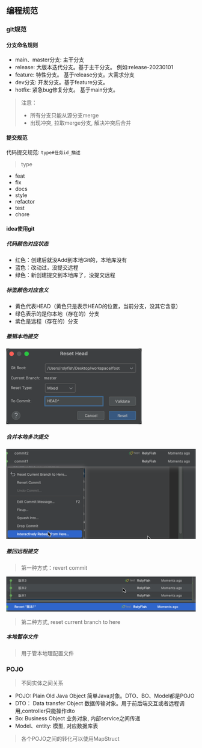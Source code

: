 ## 编程规范



### git规范



#### 分支命名规则

- main、master分支: 主干分支
- release: 大版本迭代分支。基于主干分支。 例如:release-20230101
- feature: 特性分支。 基于release分支。大需求分支
- dev分支: 开发分支。基于feature分支。
- hotfix: 紧急bug修复分支。 基于main分支。

> 注意：
>
> - 所有分支只能从源分支merge
> - 出现冲突, 拉取merge分支, 解决冲突后合并

#### 提交规范

代码提交规范: `type#任务id_描述`

> type

- feat
- fix
- docs
- style
- refactor
- test
- chore









#### idea使用git

##### 代码颜色对应状态

- 红色：创建后就没Add到本地Git的，本地库没有    
- 蓝色：改动过，没提交远程
- 绿色：新创建提交到本地库了，没提交远程

##### 标签颜色对应含义

- 黄色代表HEAD（黄色只是表示HEAD的位置，当前分支，没其它含意）
- 绿色表示的是你本地（存在的）分支
- 紫色是远程（存在的）分支



##### 撤销本地提交

<img src="规范.assets/image-20230711100705883.png" alt="image-20230711100705883" style="zoom:50%;" />



##### 合并本地多次提交

![image-20230711110546561](规范.assets/image-20230711110546561.png)



##### 撤回远程提交

> 第一种方式：revert commit

![image-20230711112029562](规范.assets/image-20230711112029562.png)

> 第二种方式, reset current branch to here



##### 本地暂存文件

> 用于管本地理配置文件





### POJO

> 不同实体之间关系

- POJO: Plain Old Java Object 简单Java对象。DTO、BO、Model都是POJO
- DTO： Data transfer Object 数据传输对象。用于前后端交互或者远程调用,controller只能操作dto
- Bo: Business Object  业务对象, 内部service之间传递
- Model、entity: 模型, 对应数据库表 

> 各个POJO之间的转化可以使用MapStruct







































